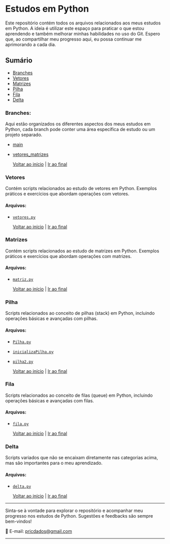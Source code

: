 # Estudos em Python

Este repositório contém todos os arquivos relacionados aos meus estudos em Python. A ideia é utilizar este espaço para praticar o que estou aprendendo e também melhorar minhas habilidades no uso do Git. Espero que, ao compartilhar meu progresso aqui, eu possa continuar me aprimorando a cada dia.

## Sumário

- [Branches](#branches)
- [Vetores](#vetores)
- [Matrizes](#matrizes)
- [Pilha](#pilha)
- [Fila](#fila)
- [Delta](#delta)

### Branches:
Aqui estão organizados os diferentes aspectos dos meus estudos em Python, cada branch pode conter uma área específica de estudo ou um projeto separado.
  
  - [main](https://github.com/pricmendes/estudosPython)
  - [vetores_matrizes](https://github.com/pricmendes/estudosPython/tree/vetores_matrizes)

    [Voltar ao início](#) | [Ir ao final](#final)

### Vetores
Contém scripts relacionados ao estudo de vetores em Python. Exemplos práticos e exercícios que abordam operações com vetores.

#### Arquivos:
- [`vetores.py`](https://github.com/pricmendes/estudosPython/blob/vetores_matrizes/vetores.py)
  
    [Voltar ao início](#) | [Ir ao final](#final)

### Matrizes
Contém scripts relacionados ao estudo de matrizes em Python. Exemplos práticos e exercícios que abordam operações com matrizes.

#### Arquivos:
- [`matriz.py`](https://github.com/pricmendes/estudosPython/blob/vetores_matrizes/matriz.py)
  
    [Voltar ao início](#) | [Ir ao final](#final)

### Pilha
Scripts relacionados ao conceito de pilhas (stack) em Python, incluindo operações básicas e avançadas com pilhas.

#### Arquivos:
- [`Pilha.py`](https://github.com/pricmendes/estudosPython/blob/vetores_matrizes/Pilha.py)
- [`inicializaPilha.py`](https://github.com/pricmendes/estudosPython/blob/vetores_matrizes/inicializaPilha.py)
- [`pilha2.py`](https://github.com/pricmendes/estudosPython/blob/vetores_matrizes/pilha2.py)
  
    [Voltar ao início](#) | [Ir ao final](#final)

### Fila
Scripts relacionados ao conceito de filas (queue) em Python, incluindo operações básicas e avançadas com filas.

#### Arquivos:
- [`fila.py`](https://github.com/pricmendes/estudosPython/blob/vetores_matrizes/fila.py)
  
    [Voltar ao início](#) | [Ir ao final](#final)

### Delta
Scripts variados que não se encaixam diretamente nas categorias acima, mas são importantes para o meu aprendizado.

#### Arquivos:
- [`delta.py`](https://github.com/pricmendes/estudosPython/blob/vetores_matrizes/delta.py)
  
    [Voltar ao início](#) | [Ir ao final](#final)

---

Sinta-se à vontade para explorar o repositório e acompanhar meu progresso nos estudos de Python. 
Sugestões e feedbacks são sempre bem-vindos!

📧 E-mail: [pricdados@gmail.com](mailto:pricdados@gmail.com)  


---
<a name="final"></a>



